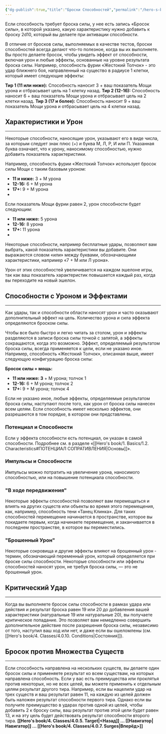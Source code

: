 ```yaml
---
{"dg-publish":true,"title":"Броски Способностей","permalink":"/hero-s-book/4-classes/4-0-6-ability-roll/","dgPassFrontmatter":true}
---
```


Если способность требует броска силы, у нее есть запись «Бросок силы», в которой указано, какую характеристику нужно добавить к броску 2d10, который вы делаете при активации способности. 

В отличие от бросков силы, выполняемых в качестве тестов, броски способностей всегда делают что-то полезное, когда вы их выполняете. Вы просто делаете бросок, чтобы увидеть эффект от способности, включая урон и любые эффекты, основанные на уровне результата броска силы. Например, способность фурии «Жестокий Толчок» - это удар ближнего боя, направленный на существо в радиусе 1 клетки, который имеет следующие эффекты:

**Тир 1 (11 или ниже):** Способность наносит 3 + ваш показатель Мощи урона и отбрасывает цель на 1 клетку назад.
**Тир 2 (12-16):** Способность наносит 6 + ваш показатель Мощи урона и отбрасывает цель на 2 клетки назад.
**Тир 3 (17 и более):** Способность наносит 9 + ваш показатель Мощи урона и отбрасывает цель на 4 клетки назад.
## Характеристики и Урон
---
Некоторые способности, наносящие урон, указывают его в виде числа, за которым следует знак плюс (+) и буква М, Л, Р, И или П. Указанная буква означает, что к урону, наносимому способностью, нужно добавить показатель характеристики. 

Например, способность фурии «Жестокий Толчок» использует бросок силы Мощи с таким базовым уроном:

- **11 и ниже:** 3 + M урона
- **12-16:** 6 + M урона
- **17+:** 9 + M урона
- 
Если показатель Мощи фурии равен 2, урон способности будет следующим:

- **11 или ниже:** 5 урона
- **12-16:** 8 урона
- **17+:** 11 урона
- 
Некоторые способности, например бесплатные удары, позволяют вам выбрать, какой показатель характеристики вы добавите. Они выражаются словом «или» между буквами, обозначающими характеристики, например «7 + М или Л урона».

Урон от этих способностей увеличивается на каждом эшелоне игры, так как ваш показатель характеристик повышается каждый раз, когда вы переходите на новый эшелон.
## Способности с Уроном и Эффектами
---
Как удары, так и способности области наносят урон и часто оказывают дополнительный эффект на цель. Количество урона и сила эффекта определяются броском силы. 

Чтобы все было быстро и легко читать за столом, урон и эффекты разделяются в записи броска силы точкой с запятой, а эффекты сокращаются, когда это возможно. Эффект, определяемый результатом броска силы, всегда применяется к цели, если не указано иное. Например, способность «Жестокий Толчок», описанная выше, имеет следующую конфигурацию броска силы:

**Бросок силы + мощь:**
- **11 или ниже: 3** + M урона; толчок 1
- **12-16:** 6 + M урона; толчок 2
- **17+:** 9 + M урона; толчок 4

Если не указано иное, любые эффекты, определяемые результатом броска силы, наступают после того, как урон от броска силы нанесен всем целям.
Если способность имеет несколько эффектов, они разрешаются в том порядке, в котором они представлены.
### Потенциал и Способности
Если у эффекта способности есть потенциал, он указан в самой способности. Подробнее см. в разделе «[[Hero's book/1. Basics/1.2. Characteristics#ПОТЕНЦИАЛ СОПРАТИВЛЕНИЯ\|Основы]]».
### Импульсы и Способности
Импульсы можно потратить на увеличение урона, наносимого способностью, или на повышение потенциала способности.
### "В ходе передвижения"
Некоторые эффекты способностей позволяют вам перемещаться и влиять на других существ или объекты во время этого перемещения, как, например, способность тени «Танец Клинка». Для таких способностей перемещение начинается в пространстве, которое вы покидаете первым, когда начинаете перемещение, и заканчивается в последнем пространстве, в которое вы переместились.
### "Брошенный Урон"
Некоторые сокровища и другие эффекты влияют на брошенный урон - термин, обозначающий переменный урон, который определяется при броске силы способности. Некоторые способности или эффекты способностей наносят урон, не требуя броска силы, — это не брошенный урон.
## Критический Удар
---
Когда вы выполняете бросок силы способности в рамках удара или действия и результат броска равен 19 или 20 до добавления вашей характеристики (натуральные 19 или натуральные 20), вы получаете критическое попадание. Это позволяет вам немедленно совершить дополнительное действие после разрешения броска силы, независимо от того, наступил ваш ход или нет, и даже если вы ошеломлены (см. [[Hero's book/4. Classes/4.0.10. Conditions\|Состояния]]).
## Бросок против Множества Существ
---
Если способность направлена на нескольких существ, вы делаете один бросок силы и применяете результат ко всем существам, на которых направлена способность. Если у вас есть преимущества или проклятья против некоторых, но не всех целей, вы можете применить к отдельным целям результат другого тира.
Например, если вы нацелили удар на трех существ и ваш результат равен 11, на каждую из целей должен быть наложен результат способности первого тира. Однако если вы получите преимущество в ударах против одной из целей, чтобы добавить 2 к броску силы, ваш результат против этой цели будет равен 13, и на эту цель будет действовать результат способности второго тира.
**[[Hero's book/4. Classes/4.0.5. Target\|<Назад]] ... [[Навигатор\|Навигатор]] ... [[Hero's book/4. Classes/4.0.7. Surges\|Вперёд>]]**